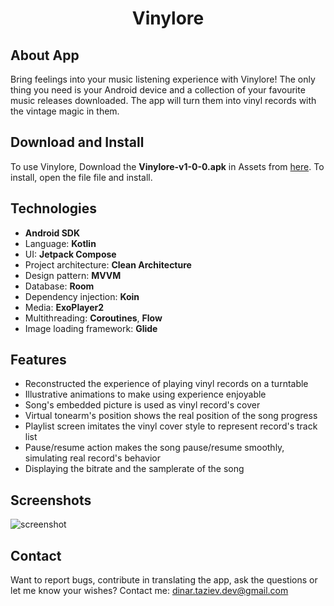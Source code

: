 <h1 align="center">Vinylore</h1>
<h3 align="center"></h3>
</p>

## About App

Bring feelings into your music listening experience with Vinylore!
The only thing you need is your Android device and a collection of your favourite music releases downloaded. The app will turn them into vinyl records with the vintage magic in them.

## Download and Install

To use Vinylore, Download the **Vinylore-v1-0-0.apk** in Assets from [here](https://github.com/astat1cc/Vinylore/releases/latest). To install, open the file file and install.
 
 ## **Technologies**
- **Android SDK**
- Language: **Kotlin**
- UI: **Jetpack Compose**
- Project architecture: **Clean Architecture**
- Design pattern: **MVVM**
- Database: **Room**
- Dependency injection: **Koin**
- Media: **ExoPlayer2**
- Multithreading: **Coroutines**, **Flow**
- Image loading framework: **Glide** 

## **Features**
- Reconstructed the experience of playing vinyl records on a turntable
- Illustrative animations to make using experience enjoyable
- Song's embedded picture is used as vinyl record's  cover
- Virtual tonearm's position shows the real position of the song progress
- Playlist screen imitates the vinyl cover style to represent record's track list
- Pause/resume action makes the song pause/resume smoothly, simulating real record's behavior
- Displaying the bitrate and the samplerate of the song


## **Screenshots**
![screenshot](https://user-images.githubusercontent.com/94394251/230907891-8d442969-c428-4729-ad6c-3072f636ebd3.jpg)

## **Contact**

Want to report bugs, contribute in translating the app, ask the questions or let me know your wishes? Contact me: dinar.taziev.dev@gmail.com
</p>
</p>
